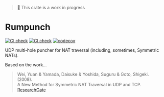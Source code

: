 > :construction: This crate is a work in progress

# Rumpunch

[![CI check](https://github.com/neil2468/rumpunch/actions/workflows/check.yml/badge.svg)](https://github.com/neil2468/rumpunch/actions?query=branch%3Amain)
[![CI check](https://github.com/neil2468/rumpunch/actions/workflows/test.yml/badge.svg)](https://github.com/neil2468/rumpunch/actions?query=branch%3Amain)
[![codecov](https://codecov.io/gh/neil2468/rumpunch/branch/main/graph/badge.svg?token=10ZIBJHJPH)](https://codecov.io/gh/neil2468/rumpunch)

UDP multi-hole puncher for NAT traversal (including, sometimes, Symmetric NATs). 

Based on the work...

> Wei, Yuan & Yamada, Daisuke & Yoshida, Suguru & Goto, Shigeki. (2008).  
A New Method for Symmetric NAT Traversal in UDP and TCP.  
[ResearchGate](https://www.researchgate.net/publication/228411948_A_New_Method_for_Symmetric_NAT_Traversal_in_UDP_and_TCP)

